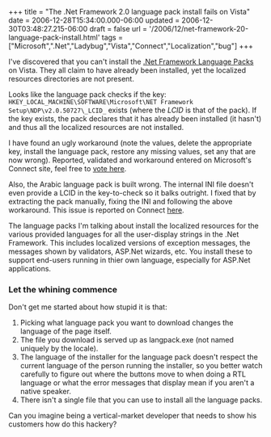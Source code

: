 +++
title = "The .Net Framework 2.0 language pack install fails on Vista"
date = 2006-12-28T15:34:00.000-06:00
updated = 2006-12-30T03:48:27.215-06:00
draft = false
url = '/2006/12/net-framework-20-language-pack-install.html'
tags = ["Microsoft",".Net","Ladybug","Vista","Connect","Localization","bug"]
+++

I've discovered that you can't install the [.Net Framework Language Packs](http://www.microsoft.com/downloads/details.aspx?FamilyID=39C8B63B-F64B-4B68-A774-B64ED0C32AE7) on Vista. They all claim to have already been installed, yet the localized resources directories are not present.

Looks like the language pack checks if the key: `HKEY_LOCAL_MACHINE\SOFTWARE\Microsoft\NET Framework Setup\NDP\v2.0.50727\_LCID_` exists (where the _LCID_ is that of the pack). If the key exists, the pack declares that it has already been installed (it hasn't) and thus all the localized resources are not installed.

I have found an ugly workaround (note the values, delete the appropriate key, install the language pack, restore any missing values, set any that are now wrong). Reported, validated and workaround entered on Microsoft's Connect site, feel free to [vote here](https://connect.microsoft.com/VisualStudio/feedback/ViewFeedback.aspx?FeedbackID=248617).

Also, the Arabic language pack is built wrong. The internal INI file doesn't even provide a LCID in the key-to-check so it balks outright. I fixed that by extracting the pack manually, fixing the INI and following the above workaround. This issue is reported on Connect [here](https://connect.microsoft.com/VisualStudio/feedback/ViewFeedback.aspx?FeedbackID=248621).

The language packs I'm talking about install the localized resources for the various provided languages for all the user-display strings in the .Net Framework. This includes localized versions of exception messages, the messages shown by validators, ASP.Net wizards, etc. You install these to support end-users running in thier own language, especially for ASP.Net applications.

### Let the whining commence

Don't get me started about how stupid it is that:

1.  Picking what language pack you want to download changes the language of the page itself.
2.  The file you download is served up as langpack.exe (not named uniquely by the locale).
3.  The language of the installer for the language pack doesn't respect the current language of the person running the installer, so you better watch carefully to figure out where the buttons move to when doing a RTL language or what the error messages that display mean if you aren't a native speaker.
4.  There isn't a single file that you can use to install all the language packs.

Can you imagine being a vertical-market developer that needs to show his customers how do this hackery?
